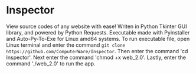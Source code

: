 # Inspector
View source codes of any website with ease! Writen in Python Tkinter GUI library, and powered by Python Requests. Executable made with Pyinstaller and Auto-Py-To-Exe for Linux amd64 systems. To run executable file, open Linux terminal and enter the command `git clone https://github.com/ComputerWare/Inspector`.
Then enter the command 'cd Inspector'.
Next enter the command 'chmod +x web_2.0'.
Lastly, enter the command './web_2.0' to run the app.
